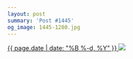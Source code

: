 ```yaml
---
layout: post
summary: 'Post #1445'
og_image: 1445-1280.jpg
---
```


<p>
 <time>
  <a href="/1445">
   {{ page.date | date: "%B %-d, %Y" }}
  </a>
 </time>
 <a href="/1445">
  <img sizes="(min-width: 700px) 50vw, calc(100vw - 2rem)" src="{{ site.assets_url }}/1445-640.jpg" srcset="{{ site.assets_url }}/1445-320.jpg 320w, {{ site.assets_url }}/1445-640.jpg 640w, {{ site.assets_url }}/1445-960.jpg 960w, {{ site.assets_url }}/1445-1280.jpg 1280w"/>
 </a>
</p>
